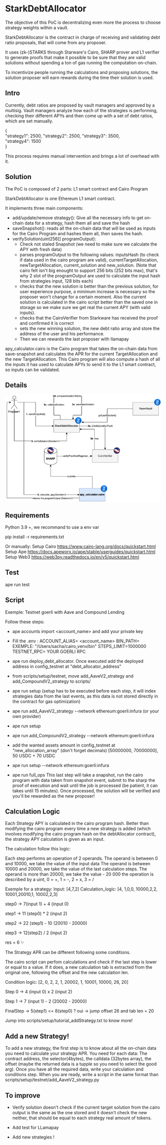 # StarkDebtAllocator
The objective of this PoC is decentralizing even more the process to choose strategy weights within a vault. 

StarkDebtAllocator is the contract in charge of receiving and validating debt ratio proposals, that will come from any proposer.  

It uses (zk-)STARKS through Starware's Cairo, SHARP prover and L1 verifier to generate proofs that make it possible to be sure that they are valid solutions without spending a ton of gas running the computation on-chain.	

To incentivize people running the calculations and proposing solutions, the solution proposer will earn rewards during the time their solution is used. 	

## Intro	
Currently, debt ratios are proposed by vault managers and approved by a multisig. Vault managers analyze how each of the strategies is performing, checking their different APYs and then come up with a set of debt ratios, which are set manually. 

{	
    "strategy1": 2500,
    "strategy2": 2500,
    "strategy3": 3500,	
    "strategy4": 1500	
}	

This process requires manual intervention and brings a lot of overhead with it.	

## Solution	
The PoC is composed of 2 parts: L1 smart contract and Cairo Program	

StarkDebtAllocator is one Ethereum L1 smart contract. 	

It implements three main components:
- add/update/remove strategy():	Give all the necessary info to get on-chain data for a strategy, hash them all and save the hash
- saveSnapshot(): reads all the on-chain data that will be used as inputs for the Cairo Program and hashes them all, then saves the hash. 
- verifySolution(uint256[] programOutput): 	
	- Check not staled Snapshot (we need to make sure we calculate the APY with fresh data)
	- parses programOutput to the following values: inputsHash (to check if data used in the cairo program are valid), currentTargetAllocation, newTargetAllocation, current_solution and new_solution.
 (Note that cairo felt isn't big enought to support 256 bits (252 bits max), that's why 2 slot of the programOutput are used to calculate the input hash from strategies input, 128 bits each)	
	- checks that the new solution is better than the previous solution, for user experience purpose, a minimum increase is necessary so the proposer won't change for a certain moment. Also the current solution is calculated in the cairo script better than the saved one in storage so we make sure we get real the current APY (with valid inputs).
	- checks that the CairoVerifier from Starkware has received the proof and confirmed it is correct	
	- sets the new winning solution, the new debt ratio array and store the address of the user and his performance.	
	- Then we can rewards the last proposer with llamapay

apy_calculator.cairo is the Cairo program that takes the on-chain data from save-snapshot and calculates the APR for the current TargetAllocation and the new TargetAllocation. This Cairo program will also compute a hash of all the inputs it has used to calculate APYs to send it to the L1 smart contract, so inputs can be validated. 	

## Details	
![Diagram](./starkdebtallocator.png)	




## Requirements

Python 3.9 +, we recommand to use a env var


pip install -r requirements.txt

Or manually: 
Setup Cairo https://www.cairo-lang.org/docs/quickstart.html
Setup Ape https://docs.apeworx.io/ape/stable/userguides/quickstart.html
Setup Web3 https://web3py.readthedocs.io/en/v5/quickstart.html


## Test

ape run test

## Script	

Exemple: Testnet goerli with Aave and Compound Lending

Follow these steps: 	

- ape accounts import <account_name> and add your private key 

- Fill the .env :
ACCOUNT_ALIAS=  <account_name>
BIN_PATH=  EXEMPLE: "/Users/sacha/cairo_venv/bin"
STEPS_LIMIT=1000000 
TESTNET_RPC= YOUR GOERLI RPC

- ape run deploy_debt_allocator. Once executed add the deployed address in config_testnet at "debt_allocator_address"

- from scripts/setup/testnet, move add_AaveV2_strategy and add_CompoundV2_strategy to scripts/

- ape run setup  (setup has to be executed before each step, it will index strategies data from the last events, as this data is not stored directly in the contract for gas optimization)

- ape run add_AaveV2_strategy --network ethereum:goerli:infura   (or your own provider)

- ape run setup

- ape run add_CompoundV2_strategy --network ethereum:goerli:infura  

-  add the wanted assets amount in config_testnet at  "new_allocation_array" (don't forget decimals) [50000000, 70000000], 50 USDC + 70 USDC

- ape run setup --network ethereum:goerli:infura  

- ape run full_ops
This last step will take a snapshot, run the cairo program with data taken from snapshot event, submit to the sharp the proof of execution and wait until the job is processed (be patient, it can takes until 15 minutes). Once processed, the solution will be verified and you'll be rewarded as the new proposer! 


## Calculation Logic

Each Strategy APY is calculated in the cairo program hash. Better than modifying the cairo program every time a new strategy is added (which involves modifying the cairo program hash on the debtAllocator contract), the strategy APY calculation is given as an input. 

The calculation follow this logic: 

Each step performs an operation of 2 operands.
The operand is between 0 and 10000, we take the value of the input data
The operand is between 10000 and 20000, we take the value of the last calculation steps.
The operand is more than 20000, we take the value - 20 000
the operation is described by a uint, 0 = +, 1 = -, 2 = x, 3 = /

Exemple for a strategy: 
Input: [4,7,2]
Calculation_logic: [4, 1,0,0, 10000,2,2, 10001,20010,1, 10002,2,3]

step0 -> 7(input 1) + 4 (input 0)

step1 -> 11 (step0) * 2 (input 2)

step2 -> 22 (step1) - 10 (20010 - 20000)

step3 -> 12(step2) / 2 (input 2)

res = 6 ✨

The Strategy APR can be different following some conditions.

The cairo script can perfom calculations and check if the last step is lower or equal to a value. If it does, a new calculation tab is extracted from the original one, following the offset and the new calculation len.

Condition logic: [2, 0, 2, 2, 1, 20002, 1, 10001, 10000, 26, 20]

Step 0 ->  4 (input 0) x 2 (input 2)

Step 1 ->  7 (input 1) - 2 (20002 - 20000)

FinalStep ->  5(step1) <= 8(step0) ? 
oui -> jump offset 26 and tab len = 20

Jump into scripts/setup/tutorial_addStrategy.txt to know more! 


## Add a new Strategy! 

To add a new strategy, the first step is to know about all the on-chain data you need to calculate your strategy APR.
You need for each data: The contract address, the selector(4bytes), the calldata (32bytes array), the offset (maybe the returned data is a tupple so you need to select the good arg).
Once you have all the required data, write your calculation and conditions step. 
When you are ready, write a script in the same format than scripts/setup/testnet/add_AaveV2_strategy.py


## To improve

- Verify solution doesn't check if the current target solution from the cairo output is the same as the one stored and it doesn't check the new neither, that should be equal to each strategy real amount of tokens. 

- Add test for LLamapay 

- Add new strategies ! 

